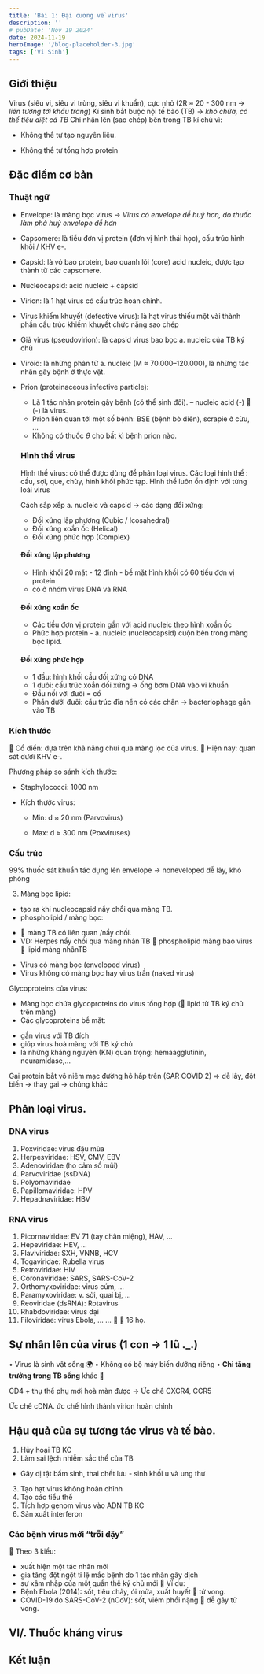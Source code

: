 ```yaml
---
title: 'Bài 1: Đại cương về virus'
description: ''
# pubDate: 'Nov 19 2024'
date: 2024-11-19
heroImage: '/blog-placeholder-3.jpg'
tags: ['Vi Sinh']
---
```


## Giới thiệu

Virus (siêu vi, siêu vi trùng, siêu vi khuẩn), cực nhỏ (2R $\approx$ 20 - 300 nm $\to$ *liên tưởng tới khẩu trang*)
Kí sinh bắt buộc nội tế bào (TB) $\to$ *khó chữa, có thể tiêu diệt cả TB*
Chỉ nhân lên (sao chép) bên trong TB kí chủ vì:

* Không thể tự tạo nguyên liệu.
- Không thể tự tổng hợp protein

## Đặc điểm cơ bản

### Thuật ngữ

* Envelope: là màng bọc virus $\to$ *Virus có envelope dễ huỷ hơn, do thuốc làm phả huỷ envelope dễ hơn*

* Capsomere: là tiểu đơn vị protein (đơn vị hình thái học), cấu trúc hình khối / KHV e-.

* Capsid: là vỏ bao protein, bao quanh lõi (core) acid nucleic, được tạo thành từ các capsomere.

* Nucleocapsid: acid nucleic + capsid

* Virion: là 1 hạt virus có cấu trúc hoàn chỉnh.

* Virus khiếm khuyết (defective virus): là hạt virus thiếu một vài thành phần cấu trúc khiếm khuyết chức năng sao chép

* Giả virus (pseudovirion): là capsid virus bao bọc a. nucleic của TB ký chủ

* Viroid: là những phân tử a. nucleic (M $\approx$ 70.000–120.000), là những tác nhân gây bệnh ở thực vật.

* Prion (proteinaceous infective particle):

  - Là 1 tác nhân protein gây bệnh (có thể sinh đôi).  – nucleic acid (-)  (-) là virus.
  - Prion liên quan tới một số bệnh: BSE (bệnh bò điên), scrapie ở cừu, …
  - Không có thuốc $\theta$ cho bất kì bệnh prion nào.

  ### Hình thể virus

  Hình thể virus: có thể được dùng để phân loại virus.
  Các loại hình thể : cầu, sợi, que, chùy, hình khối phức tạp.
  Hình thể luôn ổn định với từng loài virus

  Cách sắp xếp a. nucleic và capsid -> các dạng đối xứng:

  - Đối xứng lập phương (Cubic / Icosahedral)
  - Đối xứng xoắn ốc (Helical)
  - Đối xứng phức hợp (Complex)

  #### Đối xứng lập phương

  - Hình khối 20 mặt - 12 đỉnh - bề mặt hình khối có 60 tiểu đơn vị protein
  - có ở nhóm virus DNA và RNA

  #### Đối xứng xoắn ốc

  - Các tiểu đơn vị protein gắn với acid nucleic theo hình xoắn ốc
  - Phức hợp protein - a. nucleic (nucleocapsid) cuộn bên trong màng bọc lipid.

  #### Đối xứng phức hợp

  - 1 đầu: hình khối cầu đối xứng có DNA
  - 1 đuôi: cấu trúc xoắn đối xứng -> ống bơm DNA vào vi khuẩn
  - Đầu nối với đuôi = cổ
  - Phần dưới đuôi: cấu trúc đĩa nền có các chân -> bacteriophage gắn vào TB

### Kích thước

 Cổ điển: dựa trên khả năng chui qua màng lọc của virus.
 Hiện nay: quan sát dưới KHV e-.

Phương pháp so sánh kích thước:

* Staphylococci: 1000 nm

* Kích thước virus:

  * Min: d $\approx$ 20 nm (Parvovirus)

  * Max: d $\approx$ 300 nm (Poxviruses)

### Cấu trúc

99% thuốc sát khuẩn tác dụng lên envelope -> noneveloped dễ lây, khó phòng

<!-- Hình ảnh (so sánh giữa naked vs enveloped) -->

3. Màng bọc lipid:
- tạo ra khi nucleocapsid nẩy chồi qua màng TB.
- phospholipid / màng bọc:
+  màng TB có liên quan /nẩy chồi.
+ VD: Herpes nẩy chồi qua màng nhân TB
   phospholipid màng bao virus  lipid màng nhânTB
- Virus có màng bọc (enveloped virus)
- Virus không có màng bọc hay virus trần                             (naked virus)



Glycoproteins của virus:

- Màng bọc chứa glycoproteins do virus tổng hợp ( lipid từ TB ký chủ trên màng)
- Các glycoproteins bề mặt:
+ gắn virus với TB đích
+ giúp virus hoà màng với TB ký chủ
+ là những kháng nguyên (KN) quan trọng: hemaagglutinin,  neuramidase,...

Gai protein bắt vô niêm mạc đường hô hấp trên (SAR COVID 2) => dễ lây, đột biến -> thay gai -> chủng khác

## Phân loại virus.

<!-- Phân loại Baltimore  -->

### DNA virus

1. Poxviridae: virus đậu mùa
2. Herpesviridae: HSV, CMV, EBV
3. Adenoviridae (ho cảm sổ mũi)
4. Parvoviridae (ssDNA)
5. Polyomaviridae
6. Papillomaviridae:   HPV
7. Hepadnaviridae:     HBV

### RNA virus

1. Picornaviridae:       EV 71 (tay chân miệng), HAV, …
2. Hepeviridae:           HEV, …
3. Flaviviridae:              SXH, VNNB, HCV
4. Togaviridae:            Rubella virus
5. Retroviridae:           HIV
6. Coronaviridae: SARS, SARS-CoV-2
7. Orthomyxoviridae: virus cúm, …
8. Paramyxoviridae:   v. sởi, quai bị, …
9. Reoviridae (dsRNA): Rotavirus
10. Rhabdoviridae:     virus dại
11. Filoviridae:            virus Ebola, … …   16 họ.

## Sự nhân lên của virus (1 con -> 1 lũ ._.)

•  Virus là sinh vật sống :earth_africa:
•  Không có bộ máy biến dưỡng riêng
•  **Chỉ tăng trưởng trong TB sống** khác :jack_o_lantern:



CD4 + thụ thể phụ mới hoà màn được -> Ức chế CXCR4, CCR5

Ức chế cDNA. ức chế hình thành virion hoàn chỉnh

## Hậu quả của sự tương tác virus và tế bào.

1. Hủy hoại TB KC
2. Làm sai lệch nhiễm sắc thể của TB
- Gây dị tật bẩm sinh, thai chết lưu - sinh khối u và ung thư
3. Tạo hạt virus không hoàn chỉnh
4. Tạo các tiểu thể
5. Tích hợp genom virus vào ADN TB KC
6. Sản xuất interferon



### Các bệnh virus mới “trỗi dậy”

 Theo 3 kiểu:

- xuất hiện một tác nhân mới
- gia tăng đột ngột tỉ lệ mắc bệnh do 1 tác nhân gây dịch
- sự xâm nhập của một quần thể ký chủ mới
   Ví dụ:
- Bệnh Ebola (2014): sốt, tiêu chảy, ói mửa,                                xuất huyết  tử vong.
- COVID-19 do SARS-CoV-2 (nCoV): sốt, viêm phổi nặng  dễ gây tử vong.

## VI/. Thuốc kháng virus

## Kết luận
